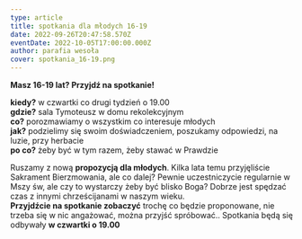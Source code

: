 ```yaml
---
type: article
title: spotkania dla młodych 16-19
date: 2022-09-26T20:47:58.570Z
eventDate: 2022-10-05T17:00:00.000Z
author: parafia wesoła
cover: spotkania_16-19.png
---
```

<!--StartFragment-->

**M﻿asz 16-19 lat? Przyjdź na spotkanie!**

**k﻿iedy?** w czwartki co drugi tydzień o 19.00\
**g﻿dzie?** sala Tymoteusz w domu rekolekcyjnym\
**c﻿o?** porozmawiamy o wszystkim co interesuje młodych\
**j﻿ak?** podzielimy się swoim doświadczeniem, poszukamy odpowiedzi, na luzie, przy herbacie\
**p﻿o co?** żeby być w tym razem, żeby stawać w Prawdzie

Ruszamy z nową **propozycją dla młodych**. Kilka lata temu przyjęliście Sakrament Bierzmowania, ale co dalej? Pewnie uczestniczycie regularnie w Mszy św, ale czy to wystarczy żeby być blisko Boga? Dobrze jest spędzać czas z innymi chrześcijanami w naszym wieku. \
**Przyjdźcie na spotkanie zobaczyć** trochę co będzie proponowane, nie trzeba się w nic angażować, można przyjść spróbować.. Spotkania będą się odbywały **w czwartki o 19.00** 

<!--EndFragment-->